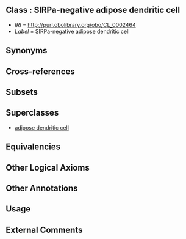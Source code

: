 
## Class : SIRPa-negative adipose dendritic cell

 * *IRI* = http://purl.obolibrary.org/obo/CL_0002464
 * *Label* = SIRPa-negative adipose dendritic cell

## Synonyms


## Cross-references


## Subsets


## Superclasses

 * [adipose dendritic cell](../../CL/62/CL_0002462.md)

## Equivalencies


## Other Logical Axioms


## Other Annotations


## Usage


## External Comments

